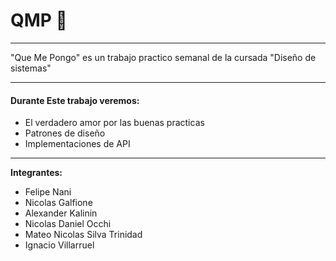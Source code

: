# QMP 👕 

------------


"Que Me Pongo" es un trabajo practico semanal de la cursada "Diseño de sistemas"

------------


#### Durante Este trabajo veremos:
- El verdadero amor por las buenas practicas
- Patrones de diseño
- Implementaciones de API



------------


**Integrantes:**
- Felipe Nani
- Nicolas Galfione
- Alexander Kalinin
- Nicolas Daniel Occhi
- Mateo Nicolas Silva Trinidad
- Ignacio Villarruel
